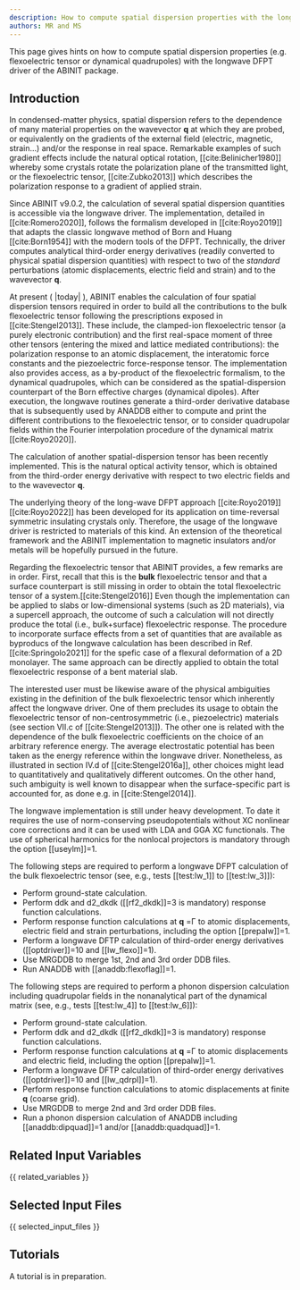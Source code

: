 ```yaml
---
description: How to compute spatial dispersion properties with the longwave DFPT approach. 
authors: MR and MS
---
```

<!--- This is the source file for this topics. Can be edited. -->

This page gives hints on how to compute spatial dispersion properties 
(e.g. flexoelectric tensor or dynamical quadrupoles) with the longwave DFPT
driver of the ABINIT package.

## Introduction
In condensed-matter physics, spatial dispersion refers to the dependence of many material
properties on the wavevector **q** at which they are probed, or equivalently on the gradients of the
external field (electric, magnetic, strain...) and/or the response in real space. Remarkable
examples of such gradient effects include the natural optical rotation, [[cite:Belinicher1980]] whereby some crystals
rotate the polarization plane of the transmitted light, or the flexoelectric tensor, [[cite:Zubko2013]] which
describes the polarization response to a gradient of applied strain.

Since ABINIT v9.0.2, the calculation of several spatial dispersion quantities is accessible
via the longwave driver. The implementation, detailed in [[cite:Romero2020]], follows the formalism developed in 
[[cite:Royo2019]] that adapts the classic longwave method of Born and Huang [[cite:Born1954]] with the modern tools of 
the DFPT. Technically, the driver computes analytical third-order energy derivatives (readily converted to physical 
spatial dispersion quantities) with respect to two of the *standard* 
perturbations (atomic displacements, electric field and strain) and to the wavevector **q**. 

At present ( |today| ), ABINIT enables the calculation of four spatial dispersion tensors required 
in order to build all the contributions to the bulk flexoelectric tensor following the prescriptions exposed in [[cite:Stengel2013]]. 
These include, the clamped-ion flexoelectric tensor (a purely electronic contribution) and the first real-space moment of three other 
tensors (entering the mixed and lattice mediated contributions): the polarization 
response to an atomic displacement, the interatomic force constants and the piezoelectric force-response
tensor. The implementation also provides access, as a by-product of the flexoelectric formalism, to the dynamical 
quadrupoles, which can be considered as the spatial-dispersion counterpart of the Born effective 
charges (dynamical dipoles). After execution, the longwave routines generate a third-order derivative 
database that is subsequently used by ANADDB either to compute and print the different contributions 
to the flexoelectric tensor, or to consider quadrupolar fields within the Fourier interpolation procedure of 
the dynamical matrix [[cite:Royo2020]].

The calculation of another spatial-dispersion tensor has been recently implemented. This is the natural optical activity 
tensor, which is obtained from the third-order energy derivative with respect to two electric fields and to the wavevector **q**.

The underlying theory of the long-wave DFPT approach [[cite:Royo2019]] [[cite:Royo2022]] has been developed for its application on 
time-reversal symmetric insulating crystals only. Therefore, the usage of the longwave driver is restricted to materials
of this kind. An extension of the theoretical framework and the ABINIT implementation to magnetic insulators 
and/or metals will be hopefully pursued in the future. 

Regarding the flexoelectric tensor that ABINIT provides, a few remarks are in order. First, recall that 
this is the **bulk** flexoelectric tensor and that a surface counterpart is still missing in order to obtain 
the total flexoelectric tensor of a system.[[cite:Stengel2016]] Even though the implementation can be applied
to slabs or low-dimensional systems (such as 2D materials), via a supercell approach, the outcome of such a 
calculation will not directly produce the total (i.e., bulk+surface) flexoelectric response. The procedure to 
incorporate surface effects from a set of quantities that are available as byproducs of the longwave calculation
has been described in Ref. [[cite:Springolo2021]] for the spefic case of a flexural deformation of a 2D monolayer.
The same approach can be directly applied to obtain the total flexoelectric response of a bent material slab. 

The interested user must be likewise aware of the physical ambiguities existing in the definition of the bulk 
flexoelectric tensor which inherently affect the longwave driver. One of them precludes its usage to obtain the 
flexoelectric tensor of non-centrosymmetric (i.e., piezoelectric) materials (see section VII.c of [[cite:Stengel2013]]). 
The other one is related with the dependence of the bulk flexoelectric coefficients on the choice of an arbitrary 
reference energy. The average electrostatic potential has been taken as the energy reference 
within the longwave driver. Nonetheless, as illustrated in section IV.d of [[cite:Stengel2016a]], other choices might 
lead to quantitatively and qualitatively different outcomes. On the other hand, such ambiguity is well known to disappear
when the surface-specific part is accounted for, as done e.g. in [[cite:Stengel2014]].

The longwave implementation is still under heavy development. To date it requires the use of norm-conserving 
pseudopotentials without XC nonlinear core corrections and it can be used with LDA and GGA XC functionals. 
The use of spherical harmonics for the nonlocal projectors is mandatory through the option [[useylm]]=1.   

The following steps are required to perform a longwave DFPT calculation of the bulk flexoelectric tensor
(see, e.g., tests [[test:lw_1]] to [[test:lw_3]]):

* Perform ground-state calculation.
* Perform ddk and d2_dkdk ([[rf2_dkdk]]=3 is mandatory) response function calculations.
* Perform response function calculations at **q** =Γ to atomic displacements, electric field and strain perturbations, 
including the option [[prepalw]]=1.
* Perform a longwave DFTP calculation of third-order energy derivatives ([[optdriver]]=10 and [[lw_flexo]]=1).
* Use MRGDDB to merge 1st, 2nd and 3rd order DDB files.
* Run ANADDB with [[anaddb:flexoflag]]=1.  

The following steps are required to perform a phonon dispersion calculation including quadrupolar fields in the
nonanalytical part of the dynamical matrix (see, e.g., tests [[test:lw_4]] to [[test:lw_6]]):

* Perform ground-state calculation.
* Perform ddk and d2_dkdk ([[rf2_dkdk]]=3 is mandatory) response function calculations.
* Perform response function calculations at **q** =Γ to atomic displacements and electric field, 
including the option [[prepalw]]=1.
* Perform a longwave DFTP calculation of third-order energy derivatives ([[optdriver]]=10 and [[lw_qdrpl]]=1).
* Perform response function calculations to atomic displacements at finite **q** (coarse grid). 
* Use MRGDDB to merge 2nd and 3rd order DDB files.
* Run a phonon dispersion calculation of ANADDB including [[anaddb:dipquad]]=1 and/or [[anaddb:quadquad]]=1.  


## Related Input Variables

{{ related_variables }}

## Selected Input Files

{{ selected_input_files }}

## Tutorials

A tutorial is in preparation.

